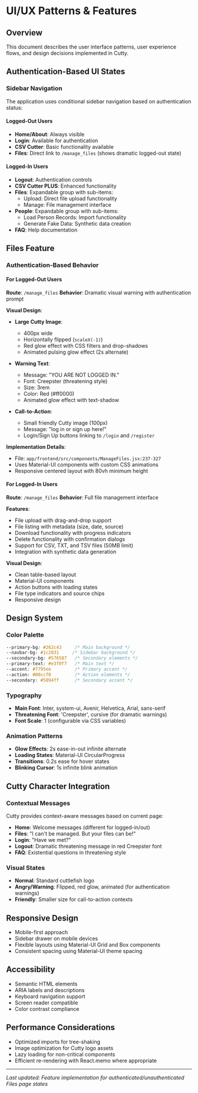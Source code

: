 # UI/UX Patterns & Features

## Overview
This document describes the user interface patterns, user experience flows, and design decisions implemented in Cutty.

## Authentication-Based UI States

### Sidebar Navigation
The application uses conditional sidebar navigation based on authentication status:

#### Logged-Out Users
- **Home/About**: Always visible
- **Login**: Available for authentication
- **CSV Cutter**: Basic functionality available
- **Files**: Direct link to `/manage_files` (shows dramatic logged-out state)

#### Logged-In Users  
- **Logout**: Authentication controls
- **CSV Cutter PLUS**: Enhanced functionality
- **Files**: Expandable group with sub-items:
  - Upload: Direct file upload functionality
  - Manage: File management interface
- **People**: Expandable group with sub-items:
  - Load Person Records: Import functionality
  - Generate Fake Data: Synthetic data creation
- **FAQ**: Help documentation

## Files Feature

### Authentication-Based Behavior

#### For Logged-Out Users
**Route**: `/manage_files`
**Behavior**: Dramatic visual warning with authentication prompt

**Visual Design**:
- **Large Cutty Image**: 
  - 400px wide
  - Horizontally flipped (`scaleX(-1)`)
  - Red glow effect with CSS filters and drop-shadows
  - Animated pulsing glow effect (2s alternate)
  
- **Warning Text**:
  - Message: "YOU ARE NOT LOGGED IN."
  - Font: Creepster (threatening style)
  - Size: 3rem
  - Color: Red (#ff0000)
  - Animated glow effect with text-shadow
  
- **Call-to-Action**:
  - Small friendly Cutty image (100px)
  - Message: "log in or sign up here!"
  - Login/Sign Up buttons linking to `/login` and `/register`

**Implementation Details**:
- File: `app/frontend/src/components/ManageFiles.jsx:237-327`
- Uses Material-UI components with custom CSS animations
- Responsive centered layout with 80vh minimum height

#### For Logged-In Users
**Route**: `/manage_files`
**Behavior**: Full file management interface

**Features**:
- File upload with drag-and-drop support
- File listing with metadata (size, date, source)
- Download functionality with progress indicators
- Delete functionality with confirmation dialogs
- Support for CSV, TXT, and TSV files (50MB limit)
- Integration with synthetic data generation

**Visual Design**:
- Clean table-based layout
- Material-UI components
- Action buttons with loading states
- File type indicators and source chips
- Responsive design

## Design System

### Color Palette
```css
--primary-bg: #262c43     /* Main background */
--navbar-bg: #1c2031     /* Sidebar background */
--secondary-bg: #576587   /* Secondary elements */
--primary-text: #e3f0f7   /* Main text */
--accent: #7795ee         /* Primary accent */
--action: #00ccf0         /* Action elements */
--secondary: #5894ff      /* Secondary accent */
```

### Typography
- **Main Font**: Inter, system-ui, Avenir, Helvetica, Arial, sans-serif
- **Threatening Font**: 'Creepster', cursive (for dramatic warnings)
- **Font Scale**: 1 (configurable via CSS variables)

### Animation Patterns
- **Glow Effects**: 2s ease-in-out infinite alternate
- **Loading States**: Material-UI CircularProgress
- **Transitions**: 0.2s ease for hover states
- **Blinking Cursor**: 1s infinite blink animation

## Cutty Character Integration

### Contextual Messages
Cutty provides context-aware messages based on current page:
- **Home**: Welcome messages (different for logged-in/out)
- **Files**: "I can't be managed. But your files can be!"
- **Login**: "Have we met?"
- **Logout**: Dramatic threatening message in red Creepster font
- **FAQ**: Existential questions in threatening style

### Visual States
- **Normal**: Standard cuttlefish logo
- **Angry/Warning**: Flipped, red glow, animated (for authentication warnings)
- **Friendly**: Smaller size for call-to-action contexts

## Responsive Design
- Mobile-first approach
- Sidebar drawer on mobile devices
- Flexible layouts using Material-UI Grid and Box components
- Consistent spacing using Material-UI theme spacing

## Accessibility
- Semantic HTML elements
- ARIA labels and descriptions
- Keyboard navigation support
- Screen reader compatible
- Color contrast compliance

## Performance Considerations
- Optimized imports for tree-shaking
- Image optimization for Cutty logo assets
- Lazy loading for non-critical components
- Efficient re-rendering with React.memo where appropriate

---
*Last updated: Feature implementation for authenticated/unauthenticated Files page states*